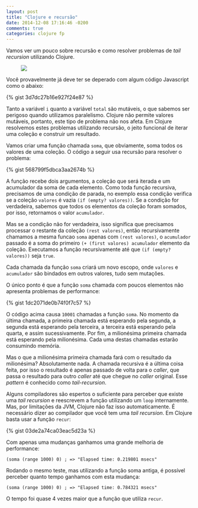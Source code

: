 ```yaml
---
layout: post
title: "Clojure e recursão"
date: 2014-12-08 17:16:46 -0200
comments: true
categories: clojure fp
---
```


Vamos ver um pouco sobre recursão e como resolver problemas de *tail recursion* utilizando Clojure. <!--more-->

<figure>
  <img src="{{ root_url }}/images/posts/recursion.jpg"/>
</figure>

Você provavelmente já deve ter se deperado com algum código Javascript como o abaixo:

{% gist 3d7dc27b16e927f24e87 %}

Tanto a variável `i` quanto a variável `total` são mutáveis, o que sabemos ser perigoso quando utilizamos paralelismo. Clojure não permite valores mutáveis, portanto, este tipo de problema não nos afeta. Em Clojure resolvemos estes problemas utilizando recursão, o jeito funcional de iterar uma coleção e construir um resultado.

Vamos criar uma função chamada `soma`, que obviamente, soma todos os valores de uma coleção. O código a seguir usa recursão para resolver o problema:

{% gist 568799f5dbca3aa2674b %}

A função recebe dois argumentos, a coleção que será iterada e um acumulador da soma de cada elemento. Como toda função recursiva, precisamos de uma condição de parada, no exemplo essa condição verifica se a coleção `valores` é vazia `(if (empty? valores))`. Se a condição for verdadeira, sabemos que todos os elementos da coleção foram somados, por isso, retornamos o valor `acumulador`.

Mas se a condição não for verdadeira, isso significa que precisamos processar o restante da coleção `(rest valores)`, então recursivamente chamamos a mesma funcao `soma` apenas com `(rest valores)`, o `acumulador` passado é a soma do primeiro `(+ (first valores) acumulador` elemento da coleção. Executamos a função recursivamente até que `(if (empty? valores))` seja `true`.

Cada chamada da função `soma` criará um novo escopo, onde `valores` e `acumulador` são bindados em outros valores, tudo sem mutações.

O único ponto é que a função `soma` chamada com poucos elementos não apresenta problemas de performance:

{% gist 1dc2071de0b74f0f7c57 %}

O código acima causa `10001` chamadas a função `soma`. No momento da última chamada, a primeira chamada está esperando pela segunda, a segunda está esperando pela terceira, a terceira está esperando pela quarta, e assim sucessivamente. Por fim, a milionésima primeira chamada está esperando pela milionésima. Cada uma destas chamadas estarão consumindo memória. 

Mas o que a milionésima primeira chamada fará com o resultado da milionésima? Absolutamente nada. A chamada recursiva é a última coisa feita, por isso o resultado é apenas passado de volta para o *caller*, que passa o resultado para outro *caller* até que chegue no *caller* original. Esse *pattern* é conhecido como *tail-recursion*.


Alguns compiladores são espertos o suficiente para perceber que existe uma *tail recursion* e reescrevem a função utilizando um `loop` internamente. Mas, por limitações da JVM, Clojure não faz isso automaticamente. É necessário dizer ao compilador que você tem uma *tail recursion*. Em Clojure basta usar a função `recur`:

{% gist 03de2a74ca03eac5d23a %}

Com apenas uma mudanças ganhamos uma grande melhoria de performance:

```
(soma (range 1000) 0) ; => "Elapsed time: 0.219801 msecs"
```

Rodando o mesmo teste, mas utilizando a função soma antiga, é possível perceber quanto tempo ganhamos com esta mudança:

```
(soma (range 1000) 0) ; => "Elapsed time: 0.784321 msecs"
```

O tempo foi quase 4 vezes maior que a função que utiliza `recur`.
